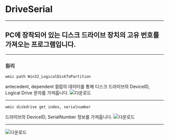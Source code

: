 # DriveSerial
-------------
## PC에 장착되어 있는 디스크 드라이브 장치의 고유 번호를 가져오는 프로그램입니다.
-------------

### 원리
```
wmic path Win32_LogicalDiskToPartition
```
antecedent, dependent 컬럼의 데이터를 통해 디스크 드라이브의 DeviceID, Logical Drive 문자를 가져옵니다.
![다운로드](https://media.discordapp.net/attachments/1025908716316393484/1190960697618747422/0.png?ex=65a3b395&is=65913e95&hm=c5d4284b73468fa1755a1358faac2fa1fca33e384c822843edea802d606e06f9&=&format=webp&quality=lossless&width=918&height=501)

-------------

```
wmic diskdrive get index, serialnumber
```
드라이브의 DeviceID, SerialNumber 정보를 가져옵니다.
![다운로드](https://media.discordapp.net/attachments/1025908716316393484/1190960698004606986/1.png?ex=65a3b395&is=65913e95&hm=c076568b27ea58838f8a023a2dde9ce9272162aa88b5d49b19f42c16dc9017e9&=&format=webp&quality=lossless&width=916&height=516)


-------------

![다운로드](https://media.discordapp.net/attachments/1025908716316393484/1190961264986439730/2.png?ex=65a3b41c&is=65913f1c&hm=32c015ab7688457383a17e507805637b7465cc80acf02aa1e9edeb46b79e2f66&=&format=webp&quality=lossless&width=918&height=480)

